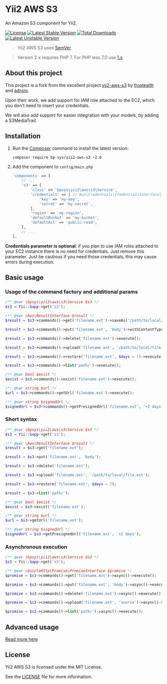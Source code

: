# Yii2 AWS S3

An Amazon S3 component for Yii2.

[![License](https://poser.pugx.org/bp-sys/yii2-aws-s3/license)](https://github.com/bp-sys/yii2-aws-s3/blob/2.x/LICENSE)
[![Latest Stable Version](https://poser.pugx.org/bp-sys/yii2-aws-s3/v/stable)](https://packagist.org/packages/bp-sys/yii2-aws-s3)
[![Total Downloads](https://poser.pugx.org/bp-sys/yii2-aws-s3/downloads)](https://packagist.org/packages/bp-sys/yii2-aws-s3)
[![Latest Unstable Version](https://poser.pugx.org/bp-sys/yii2-aws-s3/v/unstable)](https://packagist.org/packages/bp-sys/yii2-aws-s3)

> Yii2 AWS S3 uses [SemVer](http://semver.org/).

> Version 2.x requires PHP 7. For PHP less 7.0 use [1.x](https://github.com/bp-sys/yii2-aws-s3/tree/1.x).

## About this project

This project is a fork from the excellent project [yii2-aws-s3](https://github.com/frostealth/yii2-aws-s3) by [frostealth](https://github.com/frostealth) and [adnsio](https://github.com/adnsio).

Upon their work, we add support for IAM role attached to the EC2, which you don't need to insert your credentials.

We will also add support for easier integration with your models, by adding a S3MediaTrait.

## Installation

1. Run the [Composer](http://getcomposer.org/download/) command to install the latest version:

    ```bash
    composer require bp-sys/yii2-aws-s3 ~2.0
    ```

2. Add the component to `config/main.php`

    ```php
    'components' => [
        // ...
        's3' => [
            'class' => 'bpsys\yii2\aws\s3\Service',
            'credentials' => [ // Aws\Credentials\CredentialsInterface|array|callable
                'key' => 'my-key',
                'secret' => 'my-secret',
            ],
            'region' => 'my-region',
            'defaultBucket' => 'my-bucket',
            'defaultAcl' => 'public-read',
        ],
        // ...
    ],
    ```

**Credentials parameter is optional**: if you plan to use IAM roles attached to your EC2 instance there is no need for credentials. Just remove this parameter. Just be cautious if you need those credentials, this may cause errors during execution.

## Basic usage

### Usage of the command factory and additional params

```php
/** @var \bpsys\yii2\aws\s3\Service $s3 */
$s3 = Yii::$app->get('s3');

/** @var \Aws\ResultInterface $result */
$result = $s3->commands()->get('filename.ext')->saveAs('/path/to/local/file.ext')->execute();

$result = $s3->commands()->put('filename.ext', 'body')->withContentType('text/plain')->execute();

$result = $s3->commands()->delete('filename.ext')->execute();

$result = $s3->commands()->upload('filename.ext', '/path/to/local/file.ext')->withAcl('private')->execute();

$result = $s3->commands()->restore('filename.ext', $days = 7)->execute();

$result = $s3->commands()->list('path/')->execute();

/** @var bool $exist */
$exist = $s3->commands()->exist('filename.ext')->execute();

/** @var string $url */
$url = $s3->commands()->getUrl('filename.ext')->execute();

/** @var string $signedUrl */
$signedUrl = $s3->commands()->getPresignedUrl('filename.ext', '+2 days')->execute();
```

### Short syntax

```php
/** @var \bpsys\yii2\aws\s3\Service $s3 */
$s3 = Yii::$app->get('s3');

/** @var \Aws\ResultInterface $result */
$result = $s3->get('filename.ext');

$result = $s3->put('filename.ext', 'body');

$result = $s3->delete('filename.ext');

$result = $s3->upload('filename.ext', '/path/to/local/file.ext');

$result = $s3->restore('filename.ext', $days = 7);

$result = $s3->list('path/');

/** @var bool $exist */
$exist = $s3->exist('filename.ext');

/** @var string $url */
$url = $s3->getUrl('filename.ext');

/** @var string $signedUrl */
$signedUrl = $s3->getPresignedUrl('filename.ext', '+2 days');
```

### Asynchronous execution

```php
/** @var \bpsys\yii2\aws\s3\Service $s3 */
$s3 = Yii::$app->get('s3');

/** @var \GuzzleHttp\Promise\PromiseInterface $promise */
$promise = $s3->commands()->get('filename.ext')->async()->execute();

$promise = $s3->commands()->put('filename.ext', 'body')->async()->execute();

$promise = $s3->commands()->delete('filename.ext')->async()->execute();

$promise = $s3->commands()->upload('filename.ext', 'source')->async()->execute();

$promise = $s3->commands()->list('path/')->async()->execute();
```

## Advanced usage

[Read more here](/docs/advanced-usage.md)

## License

Yii2 AWS S3 is licensed under the MIT License.

See the [LICENSE](LICENSE) file for more information.

